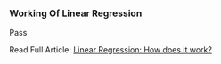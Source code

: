 ### Working Of Linear Regression

Pass

Read Full Article: [Linear Regression: How does it work?](https://animevyuh.org/linear-regression) 
